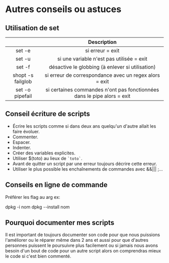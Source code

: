 # Autres conseils ou astuces

## Utilisation de set 

| | Description |
|:--:|:--:|
| set -e | si erreur = exit |
| set -u | si une variable n'est pas utilisée = exit |
| set -f | désactive le globbing (à enlever si utilisation) |
| shopt -s failglob | si erreur de correspondance avec un regex alors = exit |
| set -o pipefail | si certaines commandes n'ont pas fonctionnées dans le pipe alors = exit  |

## Conseil écriture de scripts

* Écrire les scripts comme si dans deux ans quelqu'un d'autre allait les faire évoluer.
* Commenter.
* Espacer.
* Indenter.
* Créer des variables explicites. 
* Utiliser $(toto) au lieux de ``` `toto` ```.
* Avant de quitter un script par une erreur toujours décrire cette erreur.
* Utiliser le plus possible les enchaînements de commandes avec &&||| ;...

## Conseils en ligne de commande 

Préférer les flag au arg
ex:

dpkg -i nom
dpkg --install nom

## Pourquoi documenter mes scripts

Il est important de toujours documenter son code pour que nous puissions l'améliorer ou le réparer même dans 2 ans et aussi pour que d'autres personnes puissent le poursuivre plus facilement ou si jamais nous avons besoin d'un bout de code pour un autre script alors on comprendras mieux le code si c'est bien commenté.
